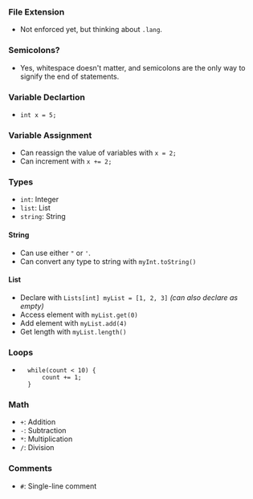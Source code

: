 ### File Extension
- Not enforced yet, but thinking about `.lang`.

### Semicolons?
- Yes, whitespace doesn't matter, and semicolons are the only way to signify the end of statements.

### Variable Declartion
- `int x = 5;`

### Variable Assignment
- Can reassign the value of variables with `x = 2;`
- Can increment with `x += 2;`

### Types
- `int`: Integer
- `list`: List
- `string`: String

#### String
- Can use either `"` or `'`.
- Can convert any type to string with `myInt.toString()`

#### List
- Declare with `Lists[int] myList = [1, 2, 3]`  *(can also declare as empty)*
- Access element with `myList.get(0)`
- Add element with `myList.add(4)`
- Get length with `myList.length()`

### Loops
- ```
    while(count < 10) {
        count += 1;
    }

### Math
- `+`: Addition
- `-`: Subtraction
- `*`: Multiplication
- `/`: Division

### Comments
- `#`: Single-line comment